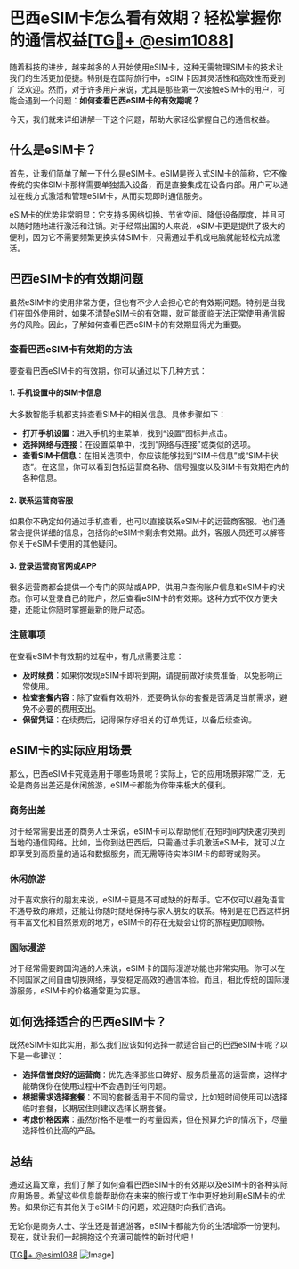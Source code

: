 # 巴西eSIM卡怎么看有效期？轻松掌握你的通信权益[[TG💪+ @esim1088](https://t.me/s/esim1088)]

随着科技的进步，越来越多的人开始使用eSIM卡，这种无需物理SIM卡的技术让我们的生活更加便捷。特别是在国际旅行中，eSIM卡因其灵活性和高效性而受到广泛欢迎。然而，对于许多用户来说，尤其是那些第一次接触eSIM卡的用户，可能会遇到一个问题：**如何查看巴西eSIM卡的有效期呢？**  

今天，我们就来详细讲解一下这个问题，帮助大家轻松掌握自己的通信权益。

## 什么是eSIM卡？

首先，让我们简单了解一下什么是eSIM卡。eSIM是嵌入式SIM卡的简称，它不像传统的实体SIM卡那样需要单独插入设备，而是直接集成在设备内部。用户可以通过在线方式激活和管理eSIM卡，从而实现即时通信服务。  

eSIM卡的优势非常明显：它支持多网络切换、节省空间、降低设备厚度，并且可以随时随地进行激活和注销。对于经常出国的人来说，eSIM卡更是提供了极大的便利，因为它不需要频繁更换实体SIM卡，只需通过手机或电脑就能轻松完成激活。

## 巴西eSIM卡的有效期问题

虽然eSIM卡的使用非常方便，但也有不少人会担心它的有效期问题。特别是当我们在国外使用时，如果不清楚eSIM卡的有效期，就可能面临无法正常使用通信服务的风险。因此，了解如何查看巴西eSIM卡的有效期显得尤为重要。

### 查看巴西eSIM卡有效期的方法

要查看巴西eSIM卡的有效期，你可以通过以下几种方式：

#### 1. 手机设置中的SIM卡信息

大多数智能手机都支持查看SIM卡的相关信息。具体步骤如下：

- **打开手机设置**：进入手机的主菜单，找到“设置”图标并点击。
- **选择网络与连接**：在设置菜单中，找到“网络与连接”或类似的选项。
- **查看SIM卡信息**：在相关选项中，你应该能够找到“SIM卡信息”或“SIM卡状态”。在这里，你可以看到包括运营商名称、信号强度以及SIM卡有效期在内的各种信息。

#### 2. 联系运营商客服

如果你不确定如何通过手机查看，也可以直接联系eSIM卡的运营商客服。他们通常会提供详细的信息，包括你的eSIM卡剩余有效期。此外，客服人员还可以解答你关于eSIM卡使用的其他疑问。

#### 3. 登录运营商官网或APP

很多运营商都会提供一个专门的网站或APP，供用户查询账户信息和eSIM卡的状态。你可以登录自己的账户，然后查看eSIM卡的有效期。这种方式不仅方便快捷，还能让你随时掌握最新的账户动态。

### 注意事项

在查看eSIM卡有效期的过程中，有几点需要注意：

- **及时续费**：如果你发现eSIM卡即将到期，请提前做好续费准备，以免影响正常使用。
- **检查套餐内容**：除了查看有效期外，还要确认你的套餐是否满足当前需求，避免不必要的费用支出。
- **保留凭证**：在续费后，记得保存好相关的订单凭证，以备后续查询。

## eSIM卡的实际应用场景

那么，巴西eSIM卡究竟适用于哪些场景呢？实际上，它的应用场景非常广泛，无论是商务出差还是休闲旅游，eSIM卡都能为你带来极大的便利。

### 商务出差

对于经常需要出差的商务人士来说，eSIM卡可以帮助他们在短时间内快速切换到当地的通信网络。比如，当你到达巴西后，只需通过手机激活eSIM卡，就可以立即享受到高质量的通话和数据服务，而无需等待实体SIM卡的邮寄或购买。

### 休闲旅游

对于喜欢旅行的朋友来说，eSIM卡更是不可或缺的好帮手。它不仅可以避免语言不通导致的麻烦，还能让你随时随地保持与家人朋友的联系。特别是在巴西这样拥有丰富文化和自然景观的地方，eSIM卡的存在无疑会让你的旅程更加顺畅。

### 国际漫游

对于经常需要跨国沟通的人来说，eSIM卡的国际漫游功能也非常实用。你可以在不同国家之间自由切换网络，享受稳定高效的通信体验。而且，相比传统的国际漫游服务，eSIM卡的价格通常更为实惠。

## 如何选择适合的巴西eSIM卡？

既然eSIM卡如此实用，那么我们应该如何选择一款适合自己的巴西eSIM卡呢？以下是一些建议：

- **选择信誉良好的运营商**：优先选择那些口碑好、服务质量高的运营商，这样才能确保你在使用过程中不会遇到任何问题。
- **根据需求选择套餐**：不同的套餐适用于不同的需求，比如短时间使用可以选择临时套餐，长期居住则建议选择长期套餐。
- **考虑价格因素**：虽然价格不是唯一的考量因素，但在预算允许的情况下，尽量选择性价比高的产品。

## 总结

通过这篇文章，我们了解了如何查看巴西eSIM卡的有效期以及eSIM卡的各种实际应用场景。希望这些信息能帮助你在未来的旅行或工作中更好地利用eSIM卡的优势。如果你还有其他关于eSIM卡的问题，欢迎随时向我们咨询。

无论你是商务人士、学生还是普通游客，eSIM卡都能为你的生活增添一份便利。现在，就让我们一起拥抱这个充满可能性的新时代吧！

[[TG💪+ @esim1088](https://t.me/s/esim1088) ![Image](https://i.postimg.cc/4NQfJmqS/Snipaste-2025-05-13-00-14-12.png)]